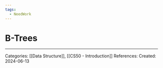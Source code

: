 ```yaml
---
tags:
  - NeedWork
---
```

# B-Trees


---
Categories: [[Data Structure]], [[CS50 - Introduction]]
References:
Created: 2024-06-13
